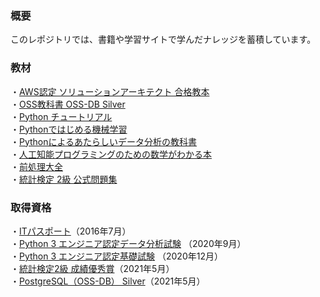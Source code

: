 ### 概要
このレポジトリでは、書籍や学習サイトで学んだナレッジを蓄積しています。<br>

### 教材
・[AWS認定 ソリューションアーキテクト 合格教本](https://gihyo.jp/book/2019/978-4-297-10382-8)<br>
・[OSS教科書 OSS-DB Silver](https://www.shoeisha.co.jp/book/detail/9784798124421)<br>
・[Python チュートリアル](https://www.oreilly.co.jp/books/9784873117539)<br>
・[Pythonではじめる機械学習](https://www.oreilly.co.jp/books/9784873117980/)<br>
・[Pythonによるあたらしいデータ分析の教科書](https://www.shoeisha.co.jp/book/detail/9784798158341)<br>
・[人工知能プログラミングのための数学がわかる本](https://www.kadokawa.co.jp/product/321708000339/)<br>
・[前処理大全](https://gihyo.jp/book/2018/978-4-7741-9647-3)<br>
・[統計検定 2級 公式問題集](https://jitsumu.hondana.jp/book/b496703.html)

### 取得資格
・[ITパスポート](https://www3.jitec.ipa.go.jp/JitesCbt/index.html)（2016年7月）<br>
・[Python 3 エンジニア認定データ分析試験](https://www.pythonic-exam.com/exam/analyist) （2020年9月）<br>
・[Python 3 エンジニア認定基礎試験](https://www.pythonic-exam.com/exam/basic) （2020年12月）<br>
・[統計検定2級 成績優秀賞](https://www.toukei-kentei.jp/about/grade2/)（2021年5月）<br>
・[PostgreSQL（OSS-DB） Silver](https://oss-db.jp/outline/silver)（2021年5月）
